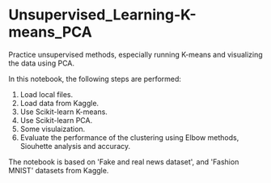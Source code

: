 # Unsupervised_Learning-K-means_PCA
Practice unsupervised methods, especially running K-means and visualizing the data using PCA. 

In this notebook, the following steps are performed:

1. Load local files.
2. Load data from Kaggle.
3. Use Scikit-learn K-means.
4. Use Scikit-learn PCA.
5. Some visulaization.
6. Evaluate the performance of the clustering using Elbow methods, Siouhette analysis and accuracy.

The notebook is based on 'Fake and real news dataset', and 'Fashion MNIST' datasets from Kaggle.
